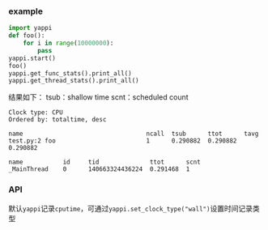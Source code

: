### example
```python
import yappi
def foo():
    for i in range(10000000):
        pass
yappi.start()
foo()
yappi.get_func_stats().print_all()
yappi.get_thread_stats().print_all()
```
结果如下：
tsub：shallow time
scnt：scheduled count

    Clock type: CPU
    Ordered by: totaltime, desc

    name                                  ncall  tsub      ttot      tavg
    test.py:2 foo                         1      0.290882  0.290882  0.290882

    name           id     tid              ttot      scnt
    _MainThread    0      140663324436224  0.291468  1

### API
默认`yappi`记录`cputime`，可通过`yappi.set_clock_type("wall")`设置时间记录类型
